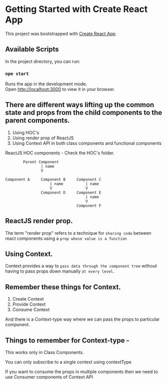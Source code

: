 # Getting Started with Create React App

This project was bootstrapped with [Create React App](https://github.com/facebook/create-react-app).

## Available Scripts

In the project directory, you can run:

### `npm start`

Runs the app in the development mode.\
Open [http://localhost:3000](http://localhost:3000) to view it in your browser.

## There are different ways lifting up the common state and props from the child components to the parent components.

1.  Using HOC's
2.  Using render prop of ReactJS
3.  Using Context API in both class components and functional components

<!-- The HOC's explained -->

ReactJS HOC components - Check the HOC's folder.

            Parent Component
                    | name
                    V

    Component A     Component B     Component C
                        | name          | name
                        V               V
                    Component D     Component E
                                        | name
                                        V
                                    Component F

## ReactJS render prop.

The term "render prop" refers to a technique for `sharing code` between react components using a `prop whose value is a function`

## Using Context.

Context provides a way to `pass data through the component tree` without having to pass props down manually `at every level`.

## Remember these things for Context.

1.  Create Context
2.  Provide Context
3.  Consume Context

And there is a Context-type way where we can pass the props to particular component.

## Things to remember for Context-type -

This works only in Class Components.

You can only subscribe to a single context using contextType

If you want to consume the props in multiple components then we need to use Consumer components of Context API
